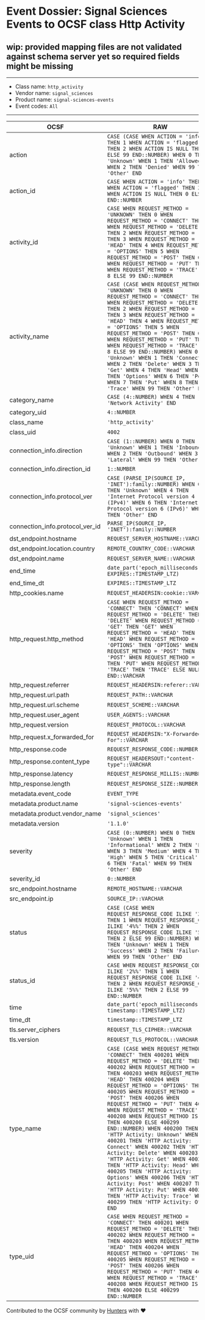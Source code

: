 # Event Dossier: Signal Sciences Events to OCSF class Http Activity

## wip: provided mapping files are not validated against schema server yet so required fields might be missing
---
* Class name: `http_activity`
* Vendor name: `signal_sciences`
* Product name: `signal-sciences-events`
* Event codes: `All`
---

| OCSF | RAW |
| --- | --- |
| action | ```CASE (CASE WHEN ACTION = 'info' THEN 1 WHEN ACTION = 'flagged' THEN 2 WHEN ACTION IS NULL THEN 0 ELSE 99 END::NUMBER) WHEN 0 THEN 'Unknown' WHEN 1 THEN 'Allowed' WHEN 2 THEN 'Denied' WHEN 99 THEN 'Other' END``` |
| action_id | ```CASE WHEN ACTION = 'info' THEN 1 WHEN ACTION = 'flagged' THEN 2 WHEN ACTION IS NULL THEN 0 ELSE 99 END::NUMBER``` |
| activity_id | ```CASE WHEN REQUEST_METHOD = 'UNKNOWN' THEN 0 WHEN REQUEST_METHOD = 'CONNECT' THEN 1 WHEN REQUEST_METHOD = 'DELETE' THEN 2 WHEN REQUEST_METHOD = 'GET' THEN 3 WHEN REQUEST_METHOD = 'HEAD' THEN 4 WHEN REQUEST_METHOD  = 'OPTIONS' THEN 5 WHEN REQUEST_METHOD = 'POST' THEN 6 WHEN REQUEST_METHOD = 'PUT' THEN 7 WHEN REQUEST_METHOD = 'TRACE' THEN 8 ELSE 99 END::NUMBER``` |
| activity_name | ```CASE (CASE WHEN REQUEST_METHOD = 'UNKNOWN' THEN 0 WHEN REQUEST_METHOD = 'CONNECT' THEN 1 WHEN REQUEST_METHOD = 'DELETE' THEN 2 WHEN REQUEST_METHOD = 'GET' THEN 3 WHEN REQUEST_METHOD = 'HEAD' THEN 4 WHEN REQUEST_METHOD  = 'OPTIONS' THEN 5 WHEN REQUEST_METHOD = 'POST' THEN 6 WHEN REQUEST_METHOD = 'PUT' THEN 7 WHEN REQUEST_METHOD = 'TRACE' THEN 8 ELSE 99 END::NUMBER) WHEN 0 THEN 'Unknown' WHEN 1 THEN 'Connect' WHEN 2 THEN 'Delete' WHEN 3 THEN 'Get' WHEN 4 THEN 'Head' WHEN 5 THEN 'Options' WHEN 6 THEN 'Post' WHEN 7 THEN 'Put' WHEN 8 THEN 'Trace' WHEN 99 THEN 'Other' END``` |
| category_name | ```CASE (4::NUMBER) WHEN 4 THEN 'Network Activity' END``` |
| category_uid | ```4::NUMBER``` |
| class_name | ```'http_activity'``` |
| class_uid | ```4002``` |
| connection_info.direction | ```CASE (1::NUMBER) WHEN 0 THEN 'Unknown' WHEN 1 THEN 'Inbound' WHEN 2 THEN 'Outbound' WHEN 3 THEN 'Lateral' WHEN 99 THEN 'Other' END``` |
| connection_info.direction_id | ```1::NUMBER``` |
| connection_info.protocol_ver | ```CASE (PARSE_IP(SOURCE_IP, 'INET'):family::NUMBER) WHEN 0 THEN 'Unknown' WHEN 4 THEN 'Internet Protocol version 4 (IPv4)' WHEN 6 THEN 'Internet Protocol version 6 (IPv6)' WHEN 99 THEN 'Other' END``` |
| connection_info.protocol_ver_id | ```PARSE_IP(SOURCE_IP, 'INET'):family::NUMBER``` |
| dst_endpoint.hostname | ```REQUEST_SERVER_HOSTNAME::VARCHAR``` |
| dst_endpoint.location.country | ```REMOTE_COUNTRY_CODE::VARCHAR``` |
| dst_endpoint.name | ```REQUEST_SERVER_NAME::VARCHAR``` |
| end_time | ```date_part('epoch_milliseconds', EXPIRES::TIMESTAMP_LTZ)``` |
| end_time_dt | ```EXPIRES::TIMESTAMP_LTZ``` |
| http_cookies.name | ```REQUEST_HEADERSIN:cookie::VARCHAR``` |
| http_request.http_method | ```CASE WHEN REQUEST_METHOD = 'CONNECT' THEN 'CONNECT' WHEN REQUEST_METHOD = 'DELETE' THEN 'DELETE' WHEN REQUEST_METHOD = 'GET' THEN 'GET' WHEN REQUEST_METHOD = 'HEAD' THEN 'HEAD' WHEN REQUEST_METHOD = 'OPTIONS' THEN 'OPTIONS' WHEN REQUEST_METHOD = 'POST' THEN 'POST' WHEN REQUEST_METHOD = 'PUT' THEN 'PUT' WHEN REQUEST_METHOD = 'TRACE' THEN 'TRACE' ELSE NULL END::VARCHAR``` |
| http_request.referrer | ```REQUEST_HEADERSIN:referer::VARCHAR``` |
| http_request.url.path | ```REQUEST_PATH::VARCHAR``` |
| http_request.url.scheme | ```REQUEST_SCHEME::VARCHAR``` |
| http_request.user_agent | ```USER_AGENTS::VARCHAR``` |
| http_request.version | ```REQUEST_PROTOCOL::VARCHAR``` |
| http_request.x_forwarded_for | ```REQUEST_HEADERSIN:"X-Forwarded-For"::VARCHAR``` |
| http_response.code | ```REQUEST_RESPONSE_CODE::NUMBER``` |
| http_response.content_type | ```REQUEST_HEADERSOUT:"content-type"::VARCHAR``` |
| http_response.latency | ```REQUEST_RESPONSE_MILLIS::NUMBER``` |
| http_response.length | ```REQUEST_RESPONSE_SIZE::NUMBER``` |
| metadata.event_code | ```EVENT_TYPE``` |
| metadata.product.name | ```'signal-sciences-events'``` |
| metadata.product.vendor_name | ```'signal_sciences'``` |
| metadata.version | ```'1.1.0'``` |
| severity | ```CASE (0::NUMBER) WHEN 0 THEN 'Unknown' WHEN 1 THEN 'Informational' WHEN 2 THEN 'Low' WHEN 3 THEN 'Medium' WHEN 4 THEN 'High' WHEN 5 THEN 'Critical' WHEN 6 THEN 'Fatal' WHEN 99 THEN 'Other' END``` |
| severity_id | ```0::NUMBER``` |
| src_endpoint.hostname | ```REMOTE_HOSTNAME::VARCHAR``` |
| src_endpoint.ip | ```SOURCE_IP::VARCHAR``` |
| status | ```CASE (CASE WHEN REQUEST_RESPONSE_CODE ILIKE '2%%' THEN 1 WHEN REQUEST_RESPONSE_CODE ILIKE '4%%' THEN 2 WHEN REQUEST_RESPONSE_CODE ILIKE '5%%' THEN 2 ELSE 99 END::NUMBER) WHEN 0 THEN 'Unknown' WHEN 1 THEN 'Success' WHEN 2 THEN 'Failure' WHEN 99 THEN 'Other' END``` |
| status_id | ```CASE WHEN REQUEST_RESPONSE_CODE ILIKE '2%%' THEN 1 WHEN REQUEST_RESPONSE_CODE ILIKE '4%%' THEN 2 WHEN REQUEST_RESPONSE_CODE ILIKE '5%%' THEN 2 ELSE 99 END::NUMBER``` |
| time | ```date_part('epoch_milliseconds', timestamp::TIMESTAMP_LTZ)``` |
| time_dt | ```timestamp::TIMESTAMP_LTZ``` |
| tls.server_ciphers | ```REQUEST_TLS_CIPHER::VARCHAR``` |
| tls.version | ```REQUEST_TLS_PROTOCOL::VARCHAR``` |
| type_name | ```CASE (CASE WHEN REQUEST_METHOD = 'CONNECT' THEN 400201 WHEN REQUEST_METHOD = 'DELETE' THEN 400202 WHEN REQUEST_METHOD = 'GET' THEN 400203 WHEN REQUEST_METHOD = 'HEAD' THEN 400204 WHEN REQUEST_METHOD = 'OPTIONS' THEN 400205 WHEN REQUEST_METHOD = 'POST' THEN 400206 WHEN REQUEST_METHOD = 'PUT' THEN 400207 WHEN REQUEST_METHOD = 'TRACE' THEN 400208 WHEN REQUEST_METHOD IS NULL THEN 400200 ELSE 400299 END::NUMBER) WHEN 400200 THEN 'HTTP Activity: Unknown' WHEN 400201 THEN 'HTTP Activity: Connect' WHEN 400202 THEN 'HTTP Activity: Delete' WHEN 400203 THEN 'HTTP Activity: Get' WHEN 400204 THEN 'HTTP Activity: Head' WHEN 400205 THEN 'HTTP Activity: Options' WHEN 400206 THEN 'HTTP Activity: Post' WHEN 400207 THEN 'HTTP Activity: Put' WHEN 400208 THEN 'HTTP Activity: Trace' WHEN 400299 THEN 'HTTP Activity: Other' END``` |
| type_uid | ```CASE WHEN REQUEST_METHOD = 'CONNECT' THEN 400201 WHEN REQUEST_METHOD = 'DELETE' THEN 400202 WHEN REQUEST_METHOD = 'GET' THEN 400203 WHEN REQUEST_METHOD = 'HEAD' THEN 400204 WHEN REQUEST_METHOD = 'OPTIONS' THEN 400205 WHEN REQUEST_METHOD = 'POST' THEN 400206 WHEN REQUEST_METHOD = 'PUT' THEN 400207 WHEN REQUEST_METHOD = 'TRACE' THEN 400208 WHEN REQUEST_METHOD IS NULL THEN 400200 ELSE 400299 END::NUMBER``` |

Contributed to the OCSF community by [Hunters](https://www.hunters.security/) with ❤
